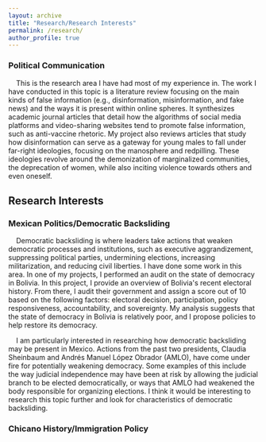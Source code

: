 ```yaml
---
layout: archive
title: "Research/Research Interests"
permalink: /research/
author_profile: true
---
```


### Political Communication
&nbsp;&nbsp;&nbsp;&nbsp;This is the research area I have had most of my experience in. The work I have conducted in this topic is a literature review focusing on the main kinds of false information (e.g., disinformation, misinformation, and fake news) and the ways it is present within online spheres. It synthesizes academic journal articles that detail how the algorithms of social media platforms and video-sharing websites tend to promote false information, such as anti-vaccine rhetoric. My project also reviews articles that study how disinformation can serve as a gateway for young males to fall under far-right ideologies, focusing on the manosphere and redpilling. These ideologies revolve around the demonization of marginalized communities, the deprecation of women, while also inciting violence towards others and even oneself.


## Research Interests
### Mexican Politics/Democratic Backsliding
&nbsp;&nbsp;&nbsp;&nbsp;Democratic backsliding is where leaders take actions that weaken democratic processes and institutions, such as executive aggrandizement, suppressing political parties, undermining elections, increasing militarization, and reducing civil liberties. I have done some work in this area. In one of my projects, I performed an audit on the state of democracy in Bolivia. In this project, I provide an overview of Bolivia's recent electoral history. From there, I audit their government and assign a score out of 10 based on the following factors: electoral decision, participation, policy responsiveness, accountability, and sovereignty. My analysis suggests that the state of democracy in Bolivia is relatively poor, and I propose policies to help restore its democracy.

&nbsp;&nbsp;&nbsp;&nbsp;I am particularly interested in researching how democratic backsliding may be present in Mexico. Actions from the past two presidents, Claudia Sheinbaum and Andrés Manuel López Obrador (AMLO), have come under fire for potentially weakening democracy. Some examples of this include the way judicial independence may have been at risk by allowing the judicial branch to be elected democratically, or ways that AMLO had weakened the body responsible for organizing elections. I think it would be interesting to research this topic further and look for characteristics of democratic backsliding.
  

### Chicano History/Immigration Policy
